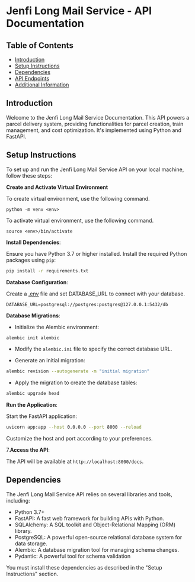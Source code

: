 # Jenfi Long Mail Service - API Documentation

## Table of Contents

- [Introduction](#introduction)
- [Setup Instructions](#setup-instructions)
- [Dependencies](#dependencies)
- [API Endpoints](#api-endpoints)
- [Additional Information](#additional-information)

## Introduction

Welcome to the Jenfi Long Mail Service Documentation. This API powers a parcel delivery system, providing functionalities for parcel creation, train management, and cost optimization. It's implemented using Python and FastAPI.
## Setup Instructions

To set up and run the Jenfi Long Mail Service API on your local machine, follow these steps:

**Create and Activate Virtual Environment**

To create virtual environment, use the following command.
```shell
python -m venv <env>
```
To activate virtual environment, use the following command.
```shell
source <env>/bin/activate
```
**Install Dependencies**:

Ensure you have Python 3.7 or higher installed. Install the required Python packages using `pip`:

```bash
pip install -r requirements.txt
   ```

**Database Configuration**:

Create a [.env](.env) file and set DATABASE_URL to connect with your database.
```
DATABASE_URL=postgresql://postgres:postgres@127.0.0.1:5432/db
```

**Database Migrations**:

- Initialize the Alembic environment:

```bash
alembic init alembic
```

- Modify the `alembic.ini` file to specify the correct database URL.

- Generate an initial migration:

```bash
alembic revision --autogenerate -m "initial migration"
```
- Apply the migration to create the database tables:

```bash
alembic upgrade head
```

**Run the Application**:

Start the FastAPI application:

   ```bash
   uvicorn app:app --host 0.0.0.0 --port 8000 --reload
   ```

Customize the host and port according to your preferences.

7.**Access the API**:

   The API will be available at `http://localhost:8000/docs`.

## Dependencies

The Jenfi Long Mail Service API relies on several libraries and tools, including:

- Python 3.7+
- FastAPI: A fast web framework for building APIs with Python.
- SQLAlchemy: A SQL toolkit and Object-Relational Mapping (ORM) library.
- PostgreSQL: A powerful open-source relational database system for data storage.
- Alembic: A database migration tool for managing schema changes.
- Pydantic: A powerful tool for schema validation

You must install these dependencies as described in the "Setup Instructions" section.
